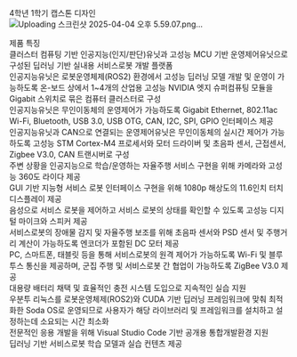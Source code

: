 4학년 1학기 캡스톤 디자인<br>
![Uploading 스크린샷 2025-04-04 오후 5.59.07.png…]()

제품 특징<br>
클러스터 컴퓨팅 기반 인공지능(인지/판단)유닛과 고성능 MCU 기반 운영제어유닛으로 구성된 딥러닝 기반 실내용 서비스로봇 개발 플랫폼<br>
인공지능유닛은 로봇운영체제(ROS2) 환경에서 고성능 딥러닝 모델 개발 및 운영이 가능하도록 온-보드 상에서 1~4개의 산업용 고성능 NVIDIA 엣지 슈퍼컴퓨팅 모듈을 Gigabit 스위치로 묶은 컴퓨터 클러스터로 구성<br>
인공지능유닛은 무인이동체의 운영제어가 가능하도록 Gigabit Ethernet, 802.11ac Wi-Fi, Bluetooth, USB 3.0, USB OTG, CAN, I2C, SPI, GPIO 인터페이스 제공<br>
인공지능유닛과 CAN으로 연결되는 운영제어유닛은 무인이동체의 실시간 제어가 가능하도록 고성능 STM Cortex-M4 프로세서와 모터 드라이버 및 초음파 센서, 근접센서, Zigbee V3.0, CAN 트랜시버로 구성<br>
주변 상황을 인공지능으로 학습/운영하는 자율주행 서비스 구현을 위해 카메라와 고성능 360도 라이다 제공<br>
GUI 기반 지능형 서비스 로봇 인터페이스 구현을 위해 1080p 해상도의 11.6인치 터치 디스플레이 제공<br>
음성으로 서비스 로봇을 제어하고 서비스 로봇의 상태를 확인할 수 있도록 고성능 디지털 마이크와 스피커 제공<br>
서비스로봇의 장애물 감지 및 자율주행 보조를 위해 초음파 센서와 PSD 센서 및 주행거리 계산이 가능하도록 엔코더가 포함된 DC 모터 제공<br>
PC, 스마트폰, 태블릿 등을 통해 서비스로봇의 원격 제어가 가능하도록 Wi-Fi 및 블루투스 통신을 제공하며, 군집 주행 및 서비스로봇 간 협업이 가능하도록 ZigBee V3.0 제공<br>
대용량 배터리 채택 및 효율적인 충전 시스템 도입으로 지속적인 실습 지원<br>
우분투 리눅스를 로봇운영체제(ROS2)와 CUDA 기반 딥러닝 프레임워크에 맞춰 최적화한 Soda OS로 운영되므로 사용자가 해당 라이브러리 및 프레임워크를 설치하고 설정하는데 소요되는 시간 최소화<br>
전문적인 응용 개발을 위해 Visual Studio Code 기반 공개용 통합개발환경 지원<br>
딥러닝 기반 서비스로봇 학습 모델과 실습 컨텐츠 제공<br>
